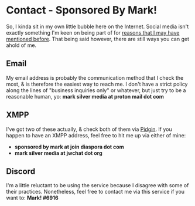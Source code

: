 # Contact - Sponsored By Mark!

So, I kinda sit in my own little bubble here on the Internet. Social media isn\'t exactly something I\'m keen on being part of for [reasons that I may have mentioned before](articles/sockit.html). That being said however, there are still ways you can get ahold of me.

## Email

My email address is probably the communication method that I check the most, &amp; is therefore the easiest way to reach me. I don\'t have a strict policy along the lines of \"business inquiries only\" or whatever, but just try to be a reasonable human, yo: **mark silver media at proton mail dot com**

## XMPP

I\'ve got two of these actually, &amp; check both of them via [Pidgin](http://pidgin.im/). If you happen to have an XMPP address, feel free to hit me up via either of mine:

* **sponsored by mark at join diaspora dot com**
* **mark silver media at jwchat dot org**

## Discord

I\'m a little reluctant to be using the service because I disagree with some of their practices. Nonetheless, feel free to contact me via this service if you want to: **Mark! #6916**
